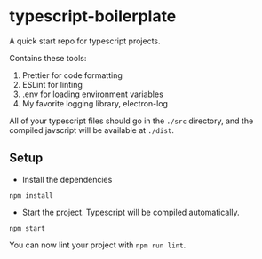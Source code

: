 # typescript-boilerplate

A quick start repo for typescript projects.

Contains these tools:

1. Prettier for code formatting
2. ESLint for linting
3. .env for loading environment variables
4. My favorite logging library, electron-log

All of your typescript files should go in the `./src` directory, and the compiled javscript will be available at `./dist`.

## Setup

-   Install the dependencies

`npm install`

-   Start the project. Typescript will be compiled automatically.

`npm start`

You can now lint your project with `npm run lint`.

